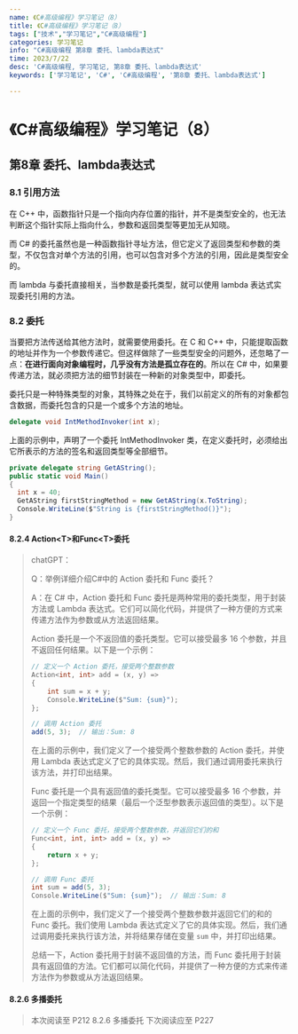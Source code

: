 ```yaml
---
name: 《C#高级编程》学习笔记（8）
title: 《C#高级编程》学习笔记（8）
tags: ["技术","学习笔记","C#高级编程"]
categories: 学习笔记
info: "C#高级编程 第8章 委托、lambda表达式"
time: 2023/7/22
desc: 'C#高级编程, 学习笔记, 第8章 委托、lambda表达式'
keywords: ['学习笔记', 'C#', 'C#高级编程', '第8章 委托、lambda表达式']

---
```


#  《C#高级编程》学习笔记（8）

## 第8章 委托、lambda表达式

### 8.1 引用方法

在 C++ 中，函数指针只是一个指向内存位置的指针，并不是类型安全的，也无法判断这个指针实际上指向什么，参数和返回类型等更加无从知晓。

而 C# 的委托虽然也是一种函数指针寻址方法，但它定义了返回类型和参数的类型，不仅包含对单个方法的引用，也可以包含对多个方法的引用，因此是类型安全的。

而 lambda 与委托直接相关，当参数是委托类型，就可以使用 lambda 表达式实现委托引用的方法。

### 8.2 委托

当要把方法传送给其他方法时，就需要使用委托。在 C 和 C++ 中，只能提取函数的地址并作为一个参数传递它。但这样做除了一些类型安全的问题外，还忽略了一点：**在进行面向对象编程时，几乎没有方法是孤立存在的**。所以在 C# 中，如果要传递方法，就必须把方法的细节封装在一种新的对象类型中，即委托。

委托只是一种特殊类型的对象，其特殊之处在于，我们以前定义的所有的对象都包含数据，而委托包含的只是一个或多个方法的地址。

```csharp
delegate void IntMethodInvoker(int x);
```

上面的示例中，声明了一个委托 IntMethodInvoker 类，在定义委托时，必须给出它所表示的方法的签名和返回类型等全部细节。

```csharp
private delegate string GetAString();
public static void Main()
{
  int x = 40;
  GetAString firstStringMethod = new GetAString(x.ToString);
  Console.WriteLine($"String is {firstStringMethod()}");
}
```

#### 8.2.4 Action\<T\>和Func\<T\>委托

> chatGPT：
>
> Q：举例详细介绍C#中的 Action 委托和 Func 委托？
>
> A：在 C# 中，Action 委托和 Func 委托是两种常用的委托类型，用于封装方法或 Lambda 表达式。它们可以简化代码，并提供了一种方便的方式来传递方法作为参数或从方法返回结果。
>
> Action 委托是一个不返回值的委托类型。它可以接受最多 16 个参数，并且不返回任何结果。以下是一个示例：
>
> ```csharp
> // 定义一个 Action 委托，接受两个整数参数
> Action<int, int> add = (x, y) =>
> {
>     int sum = x + y;
>     Console.WriteLine($"Sum: {sum}");
> };
> 
> // 调用 Action 委托
> add(5, 3);  // 输出：Sum: 8
> ```
>
> 在上面的示例中，我们定义了一个接受两个整数参数的 Action 委托，并使用 Lambda 表达式定义了它的具体实现。然后，我们通过调用委托来执行该方法，并打印出结果。
>
> Func 委托是一个具有返回值的委托类型。它可以接受最多 16 个参数，并返回一个指定类型的结果（最后一个泛型参数表示返回值的类型）。以下是一个示例：
>
> ```csharp
> // 定义一个 Func 委托，接受两个整数参数，并返回它们的和
> Func<int, int, int> add = (x, y) =>
> {
>     return x + y;
> };
> 
> // 调用 Func 委托
> int sum = add(5, 3);
> Console.WriteLine($"Sum: {sum}");  // 输出：Sum: 8
> ```
>
> 在上面的示例中，我们定义了一个接受两个整数参数并返回它们的和的 Func 委托。我们使用 Lambda 表达式定义了它的具体实现。然后，我们通过调用委托来执行该方法，并将结果存储在变量 `sum` 中，并打印出结果。
>
> 总结一下，Action 委托用于封装不返回值的方法，而 Func 委托用于封装具有返回值的方法。它们都可以简化代码，并提供了一种方便的方式来传递方法作为参数或从方法返回结果。

#### 8.2.6 多播委托









> 本次阅读至 P212  8.2.6 多播委托 下次阅读应至 P227

